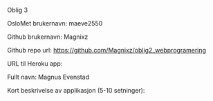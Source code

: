 Oblig 3

OsloMet brukernavn: maeve2550

Github brukernavn: Magnixz

Github repo url: https://github.com/Magnixz/oblig2_webprogramering

URL til Heroku app: 

Fullt navn: Magnus Evenstad

Kort beskrivelse av applikasjon (5-10 setninger):